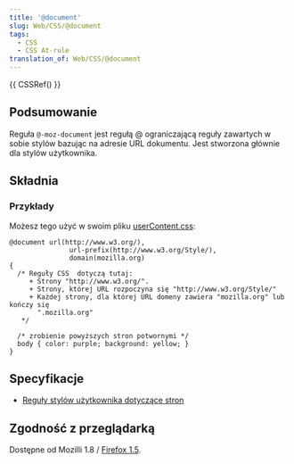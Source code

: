 ```yaml
---
title: '@document'
slug: Web/CSS/@document
tags:
  - CSS
  - CSS At-rule
translation_of: Web/CSS/@document
---
```

{{ CSSRef() }}

## Podsumowanie

Reguła `@-moz-document` jest regułą @ ograniczającą reguły zawartych w sobie stylów bazując na adresie URL dokumentu. Jest stworzona głównie dla stylów użytkownika.

## Składnia

### Przykłady

Możesz tego użyć w swoim pliku [userContent.css](http://www.mozilla.org/support/firefox/edit#content):

    @document url(http://www.w3.org/),
                   url-prefix(http://www.w3.org/Style/),
                   domain(mozilla.org)
    {
      /* Reguły CSS  dotyczą tutaj:
         + Strony "http://www.w3.org/".
         + Strony, której URL rozpoczyna się "http://www.w3.org/Style/"
         + Każdej strony, dla której URL domeny zawiera "mozilla.org" lub kończy się
           ".mozilla.org"
       */

      /* zrobienie powyższych stron potwornymi */
      body { color: purple; background: yellow; }
    }

## Specyfikacje

- [Reguły stylów użytkownika dotyczące stron](http://lists.w3.org/Archives/Public/www-style/2004Aug/0135)

## Zgodność z przeglądarką

Dostępne od Mozilli 1.8 / [Firefox 1.5](pl/Firefox_1.5).
